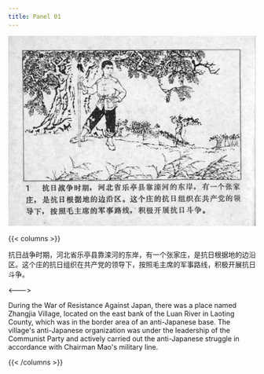 ```yaml
---
title: Panel 01
---
```


![niqiu page](./../../images/niqiu/seifert0397_nqkg_0005_001.jpg)

{{< columns >}}

抗日战争时期，河北省乐亭县靠滦河的东岸，有一个张家庄，是抗日根据地的边沿区。这个庄的抗日组织在共产党的领导下，按照毛主席的军事路线，积极开展抗日斗争。

<--->

During the War of Resistance Against Japan, there was a place named Zhangjia Village, located on the east bank of the Luan River in Laoting County, which was in the border area of an anti-Japanese base. The village's anti-Japanese organization was under the leadership of the Communist Party and actively carried out the anti-Japanese struggle in accordance with Chairman Mao's military line.

{{< /columns >}}